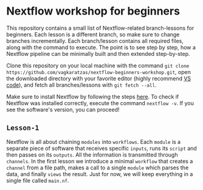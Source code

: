 # Nextflow workshop for beginners
This repository contains a small list of Nextflow-related branch-lessons for beginners.
Each lesson is a different branch, so make sure to change branches incrementally.
Each branch/lesson contains all required files, along with the command to execute.
The point is to see step by step, how a Nextflow pipeline can be minimally built and then extended step-by-step.

Clone this repository on your local machine with the command `git clone https://github.com/vagkaratzas/nextflow-beginners-workshop.git`, open the downloaded directory with your favorite editor (highly recommend [VS code](https://code.visualstudio.com/)), and fetch all branches/lessons with `git fetch --all`.

Make sure to install Nextflow by following the steps [here](https://www.nextflow.io/docs/latest/install.html).
To check if Nextflow was installed correctly, execute the command `nextflow -v`. If you see the software's version, you can proceed!

## `Lesson-1`
Nextflow is all about chaining `modules` into `workflows`.
Each `module` is a separate piece of software that receives specific `inputs`, runs its `script` and then passes on its `outputs`.
All the information is transmitted through `channels`.
In the first lesson we introduce a minimal `workflow` that creates a `channel` from a file path, makes a call to a single `module` which parses the data, and finally `views` the result.
Just for now, we will keep everything in a single file called `main.nf`.

